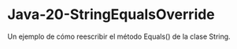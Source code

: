 # Java-20-StringEqualsOverride
Un ejemplo de cómo reescribir el método Equals() de la clase String.
